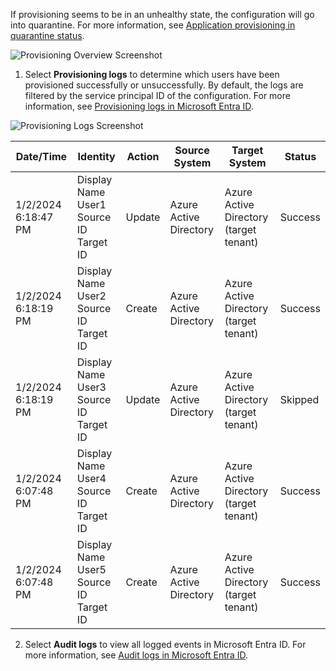 If provisioning seems to be in an unhealthy state, the configuration will go into quarantine. For more information, see [Application provisioning in quarantine status](#).

![Provisioning Overview Screenshot](https://example.com/provisioning-overview)

1. Select **Provisioning logs** to determine which users have been provisioned successfully or unsuccessfully. By default, the logs are filtered by the service principal ID of the configuration. For more information, see [Provisioning logs in Microsoft Entra ID](#).

![Provisioning Logs Screenshot](https://example.com/provisioning-logs)

| Date/Time             | Identity                                     | Action | Source System       | Target System                         | Status  |
|-----------------------|----------------------------------------------|--------|---------------------|---------------------------------------|---------|
| 1/2/2024 6:18:47 PM   | Display Name User1<br>Source ID Target ID    | Update | Azure Active Directory | Azure Active Directory (target tenant) | Success |
| 1/2/2024 6:18:19 PM   | Display Name User2<br>Source ID Target ID    | Create | Azure Active Directory | Azure Active Directory (target tenant) | Success |
| 1/2/2024 6:18:19 PM   | Display Name User3<br>Source ID Target ID    | Update | Azure Active Directory | Azure Active Directory (target tenant) | Skipped |
| 1/2/2024 6:07:48 PM   | Display Name User4<br>Source ID Target ID    | Create | Azure Active Directory | Azure Active Directory (target tenant) | Success |
| 1/2/2024 6:07:48 PM   | Display Name User5<br>Source ID Target ID    | Create | Azure Active Directory | Azure Active Directory (target tenant) | Success |

2. Select **Audit logs** to view all logged events in Microsoft Entra ID. For more information, see [Audit logs in Microsoft Entra ID](#).